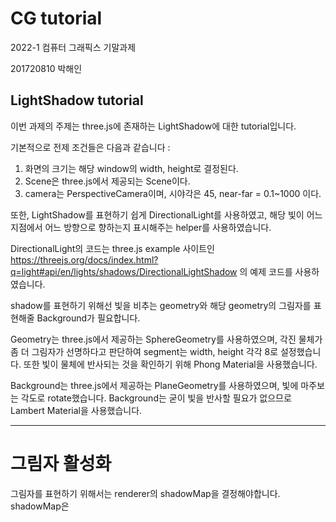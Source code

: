 # CG tutorial

2022-1 컴퓨터 그래픽스 기말과제

201720810 박해인

LightShadow tutorial
----------------------------------------------------------------

이번 과제의 주제는 three.js에 존재하는 LightShadow에 대한 tutorial입니다.

기본적으로 전제 조건들은 다음과 같습니다 :
1. 화면의 크기는 해당 window의 width, height로 결정된다.
2. Scene은 three.js에서 제공되는 Scene이다.
3. camera는 PerspectiveCamera이며, 시야각은 45, near-far = 0.1~1000 이다.

또한, LightShadow를 표현하기 쉽게 DirectionalLight를 사용하였고, 해당 빛이 어느 지점에서 어느 방향으로 향하는지 표시해주는 helper를 사용하였습니다.

DirectionalLight의 코드는 three.js example 사이트인
https://threejs.org/docs/index.html?q=light#api/en/lights/shadows/DirectionalLightShadow
의 예제 코드를 사용하였습니다.

shadow를 표현하기 위해선 빛을 비추는 geometry와 해당 geometry의 그림자를 표현해줄 Background가 필요합니다.

Geometry는 three.js에서 제공하는 SphereGeometry를 사용하였으며, 각진 물체가 좀 더 그림자가 선명하다고 판단하여 segment는 width, height 각각 8로 설정했습니다.
또한 빛이 물체에 반사되는 것을 확인하기 위해 Phong Material을 사용했습니다.

Background는 three.js에서 제공하는 PlaneGeometry를 사용하였으며, 빛에 마주보는 각도로 rotate했습니다. Background는 굳이 빛을 반사할 필요가 없으므로 Lambert Material을 사용했습니다.

------------------------------------------------------------------------------

# 그림자 활성화

그림자를 표현하기 위해서는 renderer의 shadowMap을 결정해야합니다.
shadowMap은 
